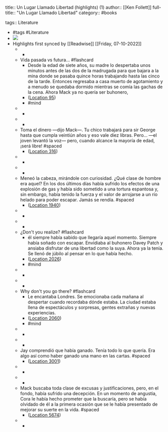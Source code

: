 title:: Un Lugar Llamado Libertad (highlights) (1)
author:: [[Ken Follett]]
full-title:: "Un Lugar Llamado Libertad"
category:: #books

tags:: Literature

- #tags #Literature
- ![](https://m.media-amazon.com/images/I/91pgU9ZcRWL._SY160.jpg)
- Highlights first synced by [[Readwise]] [[Friday, 07-10-2022]]
	- -
	- Vida pasada vs futura... #flashcard
		- Desde la edad de siete años, su madre lo despertaba unos minutos antes de las dos de la madrugada para que bajara a la mina donde se pasaba quince horas trabajando hasta las cinco de la tarde. Entonces regresaba a casa muerto de agotamiento y a menudo se quedaba dormido mientras se comía las gachas de la cena. Ahora Mack ya no quería ser buhonero,
		- ([Location 95](https://readwise.io/to_kindle?action=open&asin=B00HQLB6U4&location=95))
		- #mind
	- -
	- -
	- Toma el dinero —dijo Mack—. Tu chico trabajará para sir George hasta que cumpla veintiún años y eso vale diez libras. Pero... —el joven levantó la voz— pero, cuando alcance la mayoría de edad, ¡será libre! #spaced
		- ([Location 316](https://readwise.io/to_kindle?action=open&asin=B00HQLB6U4&location=316))
	- -
	- -
	- Meneó la cabeza, mirándole con curiosidad. ¿Qué clase de hombre era aquel? En los dos últimos días había sufrido los efectos de una explosión de gas y había sido sometido a una tortura espantosa y, sin embargo, había tenido la fuerza y el valor de arrojarse a un río helado para poder escapar. Jamás se rendía. #spaced
		- ([Location 1940](https://readwise.io/to_kindle?action=open&asin=B00HQLB6U4&location=1940))
	- -
	- -
	- ¿Don't you realize? #flashcard
		- él siempre había sabido que llegaría aquel momento. Siempre había soñado con escapar. Envidiaba al buhonero Davey Patch y ansiaba disfrutar de una libertad como la suya. Ahora ya la tenía. Se llenó de júbilo al pensar en lo que había hecho.
		- ([Location 2026](https://readwise.io/to_kindle?action=open&asin=B00HQLB6U4&location=2026))
		- #mind
	- -
	- -
	- Why don't you go there? #flashcard
		- Le encantaba Londres. Se emocionaba cada mañana al despertar cuando recordaba dónde estaba. La ciudad estaba llena de espectáculos y sorpresas, gentes extrañas y nuevas experiencias.
		- ([Location 2060](https://readwise.io/to_kindle?action=open&asin=B00HQLB6U4&location=2060))
		- #mind
	- -
	- -
	- Jay comprendió que había ganado. Tenía todo lo que quería. Era algo así como haber ganado una mano en las cartas. #spaced
		- ([Location 3001](https://readwise.io/to_kindle?action=open&asin=B00HQLB6U4&location=3001))
	- -
	- -
	- Mack buscaba toda clase de excusas y justificaciones, pero, en el fondo, había sufrido una decepción. En un momento de angustia, Cora le había hecho prometer que la buscaría, pero se había olvidado de él a la primera ocasión que se le había presentado de mejorar su suerte en la vida. #spaced
		- ([Location 5674](https://readwise.io/to_kindle?action=open&asin=B00HQLB6U4&location=5674))
	- -